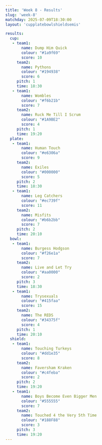 ```yaml
---
title: 'Week 8 - Results'
slug: 'week-8'
matchday: 2025-07-09T18:30:00
layout: 'cupplatebowlshieldsemis'

results:
  cup:
   - team1:
       name: Dump Him Quick
       colour: "#1a9f69"
       score: 10
     team2:
       name: Pythons
       colour: "#194938"
       score: 6
     pitch: 1
     time: 18:30
   - team1:
       name: Wombles
       colour: "#f6b21b"
       score: 7
     team2:
       name: Ruck Me Till I Scrum
       colour: "#1A9BE2"
       score: 4
     pitch: 1
     time: 19:20
  plate:
   - team1:
       name: Human Touch
       colour: "#e6306a"
       score: 9
     team2:
       name: Exiles
       colour: "#000000"
       score: 5
     pitch: 2
     time: 18:30
   - team1:
       name: Leg Catchers
       colour: "#ec739f"
       score: 11
     team2:
       name: Misfits
       colour: "#b6b2bb"
       score: 7
     pitch: 2
     time: 20:10
  bowl:
   - team1:
       name: Burgess Hodgson
       colour: "#f26e1a"
       score: 7
     team2:
       name: Live and Let Try
       colour: "#aa0000"
       score: 2
     pitch: 3
     time: 18:30
   - team1:
       name: Trysexuals
       colour: "#415faa"
       score: 15
     team2:
       name: The REDS
       colour: "#34375f"
       score: 4
     pitch: 1
     time: 20:10
  shield:
   - team1:
       name: Touching Turkeys
       colour: "#dd1e35"
       score: 8
     team2:
       name: Faversham Kraken
       colour: "#c4feba"
       score: 2
     pitch: 2
     time: 19:20
   - team1:
       name: Boys Become Even Bigger Men
       colour: "#555555"
       score: 7
     team2:
       name: Touched 4 the Very 5th Time
       colour: "#188F88"
       score: 3
     pitch: 3
     time: 19:20
---
```


